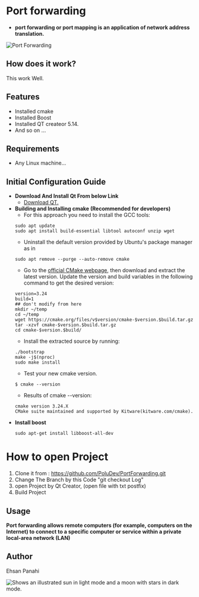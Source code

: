 # Port forwarding
-  **port forwarding or port mapping is an application of network address translation.**  
  
![Port Forwarding](https://upload.wikimedia.org/wikipedia/commons/thumb/5/5f/NAPT-en.svg/400px-NAPT-en.svg.png)


## How does it work?
This work Well.

## Features
- Installed cmake
- Installed Boost
- Installed QT createor 5.14.
- And so on ...

## Requirements
- Any Linux machine...

## Initial Configuration Guide

+ **Download And Install Qt From below Link**
   * [Download QT.](https://download.qt.io/archive/qt/5.14/5.14.0/)  
+  **Building and Installing cmake (Recommended for developers)**
   * For this approach you need to install the GCC tools:  
   ```
   sudo apt update
   sudo apt install build-essential libtool autoconf unzip wget
   ```
   * Uninstall the default version provided by Ubuntu's package manager as in  
   ```
   sudo apt remove --purge --auto-remove cmake  
   ```
   * Go to the [official CMake webpage](https://cmake.org/download/), then download and extract the latest version. Update the version and build variables in the following command to get the desired version:  
    ```
    version=3.24  
    build=1  
    ## don't modify from here  
    mkdir ~/temp  
    cd ~/temp  
    wget https://cmake.org/files/v$version/cmake-$version.$build.tar.gz  
    tar -xzvf cmake-$version.$build.tar.gz  
    cd cmake-$version.$build/  
    ```
    * Install the extracted source by running:  
     ```
    ./bootstrap  
    make -j$(nproc)  
    sudo make install  
     ```
    * Test your new cmake version.  
     ```
    $ cmake --version  
     ```
    * Results of cmake --version:  
    ```
    cmake version 3.24.X  
    CMake suite maintained and supported by Kitware(kitware.com/cmake).  
    ```
+ **Install boost**  
    ```
    sudo apt-get install libboost-all-dev  
    ```



# How to open Project
1. Clone it from : https://github.com/PoluDev/PortForwarding.git
1. Change The Branch by this Code "git checkout Log" 
2. open Project by Qt Creator, (open file with txt postfix)
3. Build Project

## Usage
 **Port forwarding allows remote computers (for example, computers on the Internet) to connect to a specific computer or service within a private local-area network (LAN)**  
 
## Author
 Ehsan Panahi

<picture>
  <source media="(prefers-color-scheme: dark)" srcset="https://user-images.githubusercontent.com/25423296/163456776-7f95b81a-f1ed-45f7-b7ab-8fa810d529fa.png">
  <source media="(prefers-color-scheme: light)" srcset="https://user-images.githubusercontent.com/25423296/163456779-a8556205-d0a5-45e2-ac17-42d089e3c3f8.png">
  <img alt="Shows an illustrated sun in light mode and a moon with stars in dark mode." src="https://user-images.githubusercontent.com/25423296/163456779-a8556205-d0a5-45e2-ac17-42d089e3c3f8.png">
</picture>



